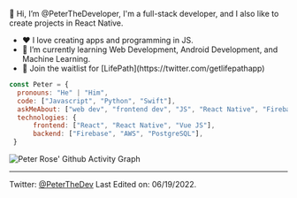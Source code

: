 
👋 Hi, I’m @PeterTheDeveloper, I'm a full-stack developer, and I also like to create projects in React Native.

<ul>
<li>❤️ I love creating apps and programming in JS.
<li>🌱 I’m currently learning Web Development, Android Development, and Machine Learning.
<li>💼 Join the waitlist for [LifePath](https://twitter.com/getlifepathapp)
</ul>

```javascript
const Peter = {
  pronouns: "He" | "Him",
  code: ["Javascript", "Python", "Swift"],
  askMeAbout: ["web dev", "frontend dev", "JS", "React Native", "Firebase"],
  technologies: {
      frontend: ["React", "React Native", "Vue JS"],
      backend: ["Firebase", "AWS", "PostgreSQL"],
 }
```


![Peter Rose' Github Activity Graph](https://activity-graph.herokuapp.com/graph?username=peterthedeveloper&custom_title=Peter%27s%20Contributions&hide_border=true&&theme=react-dark)


------
Twitter: [@PeterTheDev](https://twitter.com/PeterTheDev)
Last Edited on: 06/19/2022.
